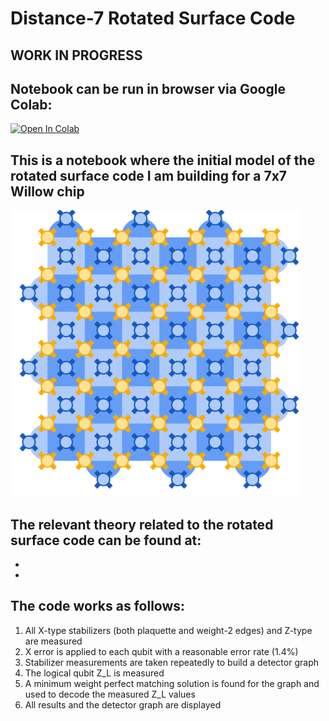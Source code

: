 # Distance-7 Rotated Surface Code 

## WORK IN PROGRESS

## Notebook can be run in browser via Google Colab:
[![Open In Colab](https://colab.research.google.com/assets/colab-badge.svg)](https://colab.research.google.com/github/DOWingard/Distance-7-Rotated-Surface-Code-Prototype/blob/main/src/SurfaceCodeNB.ipynb)


## This is a notebook where the initial model of the rotated surface code I am building for a 7x7 Willow chip
![Willow Chip](Images/willow7x7.png)

## The relevant theory related to the rotated surface code can be found at:
* 
* 

## The code works as follows:
1. All X-type stabilizers (both plaquette and weight-2 edges) and Z-type are measured
2. X error is applied to each qubit with a reasonable error rate (1.4%)
3. Stabilizer measurements are taken repeatedly to build a detector graph
4. The logical qubit Z_L is measured
5. A minimum weight perfect matching solution is found for the graph and used to decode the measured Z_L values
6. All results and the detector graph are displayed



